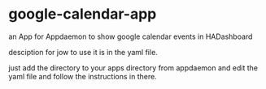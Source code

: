 # google-calendar-app
an App for Appdaemon to show google calendar events in HADashboard

desciption for jow to use it is in the yaml file.

just add the directory to your apps directory from appdaemon and edit the yaml file  and follow the instructions in there.
